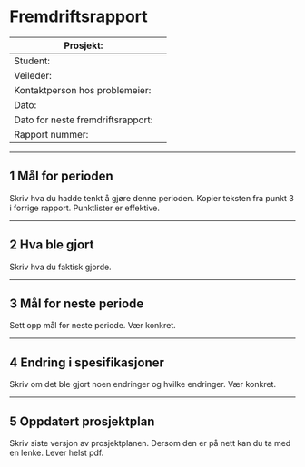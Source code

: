 # Fremdriftsrapport

| Prosjekt:                         |     |
| --------------------------------- | --- |
| Student:                          |     |
| Veileder:                         |     |
| Kontaktperson hos problemeier:    |     |
| Dato:                             |     |
| Dato for neste fremdriftsrapport: |     |
| Rapport nummer:                   |     |

---

## 1 Mål for perioden

Skriv hva du hadde tenkt å gjøre denne perioden. Kopier teksten fra punkt 3 i forrige rapport. Punktlister er effektive.

---

## 2 Hva ble gjort

Skriv hva du faktisk gjorde.

---

## 3 Mål for neste periode

Sett opp mål for neste periode. Vær konkret.

---

## 4 Endring i spesifikasjoner

Skriv om det ble gjort noen endringer og hvilke endringer. Vær konkret.

---

## 5 Oppdatert prosjektplan

Skriv siste versjon av prosjektplanen. Dersom den er på nett kan du ta med en lenke. Lever helst pdf.

